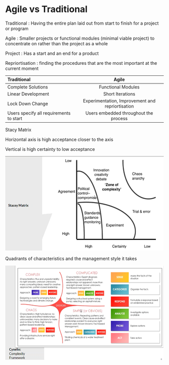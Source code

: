 # Agile vs Traditional

Traditional
: Having the entire plan laid out from start to finish for a project or program

Agile
: Smaller projects or functional modules (minimal viable project) to concentrate on rather than the project as a whole

Project
: Has a start and an end for a product

Repriortisation
: finding the procedures that are the most important at the current moment

| Traditional                             |                       Agile                       |
| :-------------------------------------- | :-----------------------------------------------: |
| Complete Solutions                      |                Functional Modules                 |
| Linear Development                      |                 Short Iterations                  |
| Lock Down Change                        | Experimentation, Improvement and repriortisation |
| Users specify all requirements to start |       Users embedded throughout the process       |

Stacy Matrix

Horizontal axis is high acceptance closer to the axis

Vertical is high certainty to low acceptance

<img src="img/stacy matrix.png" alt="Stacy Matrix" style="height: 300px; width:700px;"/>

Quadrants of characteristics and the management style it takes

<img src="img/complexity.png" alt="complexity" style="height: 300px; width:700px;"/>
